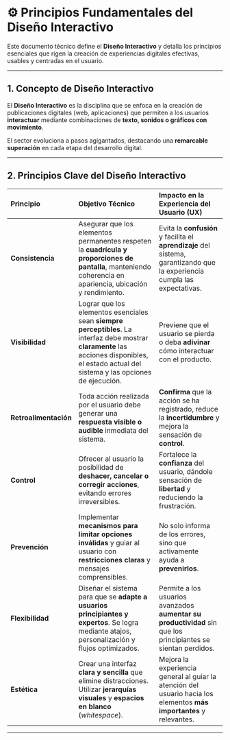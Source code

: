 # ⚙️ Principios Fundamentales del Diseño Interactivo

Este documento técnico define el **Diseño Interactivo** y detalla los principios esenciales que rigen la creación de experiencias digitales efectivas, usables y centradas en el usuario.

***

## 1. Concepto de Diseño Interactivo

El **Diseño Interactivo** es la disciplina que se enfoca en la creación de publicaciones digitales (web, aplicaciones) que permiten a los usuarios **interactuar** mediante combinaciones de **texto, sonidos o gráficos con movimiento**.

El sector evoluciona a pasos agigantados, destacando una **remarcable superación** en cada etapa del desarrollo digital.

***

## 2. Principios Clave del Diseño Interactivo

| Principio | Objetivo Técnico | Impacto en la Experiencia del Usuario (UX) |
| :--- | :--- | :--- |
| **Consistencia** | Asegurar que los elementos permanentes respeten la **cuadrícula y proporciones de pantalla**, manteniendo coherencia en apariencia, ubicación y rendimiento. | Evita la **confusión** y facilita el **aprendizaje** del sistema, garantizando que la experiencia cumpla las expectativas. |
| **Visibilidad** | Lograr que los elementos esenciales sean **siempre perceptibles**. La interfaz debe mostrar **claramente** las acciones disponibles, el estado actual del sistema y las opciones de ejecución. | Previene que el usuario se pierda o deba **adivinar** cómo interactuar con el producto. |
| **Retroalimentación** | Toda acción realizada por el usuario debe generar una **respuesta visible o audible** inmediata del sistema. | **Confirma** que la acción se ha registrado, reduce la **incertidumbre** y mejora la sensación de **control**. |
| **Control** | Ofrecer al usuario la posibilidad de **deshacer, cancelar o corregir acciones**, evitando errores irreversibles. | Fortalece la **confianza** del usuario, dándole sensación de **libertad** y reduciendo la frustración. |
| **Prevención** | Implementar **mecanismos para limitar opciones inválidas** y guiar al usuario con **restricciones claras** y mensajes comprensibles. | No solo informa de los errores, sino que activamente ayuda a **prevenirlos**. |
| **Flexibilidad** | Diseñar el sistema para que se **adapte a usuarios principiantes y expertos**. Se logra mediante atajos, personalización y flujos optimizados. | Permite a los usuarios avanzados **aumentar su productividad** sin que los principiantes se sientan perdidos. |
| **Estética** | Crear una interfaz **clara y sencilla** que elimine distracciones. Utilizar **jerarquías visuales** y **espacios en blanco** (*whitespace*). | Mejora la experiencia general al guiar la atención del usuario hacia los elementos **más importantes** y relevantes. |

---